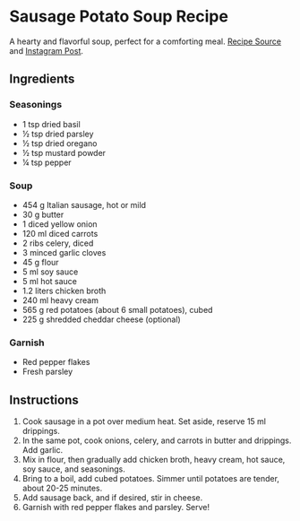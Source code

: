 # Sausage Potato Soup Recipe

A hearty and flavorful soup, perfect for a comforting meal. [Recipe Source](https://thecozycook.com/sausage-potato-soup/) and [Instagram Post](https://www.instagram.com/p/Cs6JaY7O-aC/?img_index=1).

## Ingredients

### Seasonings
- 1 tsp dried basil
- ½ tsp dried parsley
- ½ tsp dried oregano
- ½ tsp mustard powder
- ¼ tsp pepper

### Soup
- 454 g Italian sausage, hot or mild
- 30 g butter
- 1 diced yellow onion
- 120 ml diced carrots
- 2 ribs celery, diced
- 3 minced garlic cloves
- 45 g flour
- 5 ml soy sauce
- 5 ml hot sauce
- 1.2 liters chicken broth
- 240 ml heavy cream
- 565 g red potatoes (about 6 small potatoes), cubed
- 225 g shredded cheddar cheese (optional)

### Garnish
- Red pepper flakes
- Fresh parsley

## Instructions

1. Cook sausage in a pot over medium heat. Set aside, reserve 15 ml drippings.
2. In the same pot, cook onions, celery, and carrots in butter and drippings. Add garlic.
3. Mix in flour, then gradually add chicken broth, heavy cream, hot sauce, soy sauce, and seasonings.
4. Bring to a boil, add cubed potatoes. Simmer until potatoes are tender, about 20-25 minutes.
5. Add sausage back, and if desired, stir in cheese.
6. Garnish with red pepper flakes and parsley. Serve!
